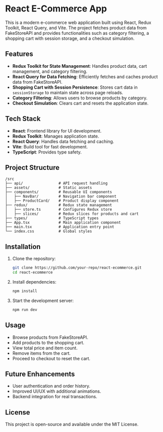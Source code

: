 # React E-Commerce App

This is a modern e-commerce web application built using React, Redux Toolkit, React Query, and Vite. The project fetches product data from FakeStoreAPI and provides functionalities such as category filtering, a shopping cart with session storage, and a checkout simulation.

## Features

- **Redux Toolkit for State Management**: Handles product data, cart management, and category filtering.
- **React Query for Data Fetching**: Efficiently fetches and caches product data from FakeStoreAPI.
- **Shopping Cart with Session Persistence**: Stores cart data in `sessionStorage` to maintain state across page reloads.
- **Category Filtering**: Allows users to browse products by category.
- **Checkout Simulation**: Clears cart and resets the application state.

## Tech Stack

- **React**: Frontend library for UI development.
- **Redux Toolkit**: Manages application state.
- **React Query**: Handles data fetching and caching.
- **Vite**: Build tool for fast development.
- **TypeScript**: Provides type safety.

## Project Structure

```
/src
├── api/                # API request handling
├── assets/             # Static assets
├── components/         # Reusable UI components
│   ├── NavBar/         # Navigation bar component
│   ├── ProductCard/    # Product display component
├── redux/              # Redux state management
│   ├── store.ts        # Configures Redux store
│   ├── slices/         # Redux slices for products and cart
├── types/              # TypeScript types
├── App.tsx             # Main application component
├── main.tsx            # Application entry point
└── index.css           # Global styles
```

## Installation

1. Clone the repository:
   ```sh
   git clone https://github.com/your-repo/react-ecommerce.git
   cd react-ecommerce
   ```
2. Install dependencies:
   ```sh
   npm install
   ```
3. Start the development server:
   ```sh
   npm run dev
   ```

## Usage

- Browse products from FakeStoreAPI.
- Add products to the shopping cart.
- View total price and item count.
- Remove items from the cart.
- Proceed to checkout to reset the cart.

## Future Enhancements

- User authentication and order history.
- Improved UI/UX with additional animations.
- Backend integration for real transactions.

## License

This project is open-source and available under the MIT License.
